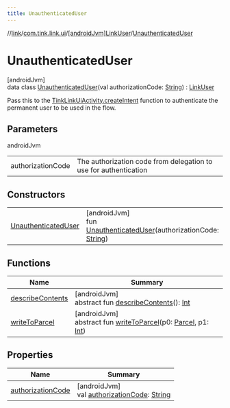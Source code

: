 ```yaml
---
title: UnauthenticatedUser
---
```

//[link](../../../../index.html)/[com.tink.link.ui](../../index.html)/[[androidJvm]LinkUser](../index.html)/[UnauthenticatedUser](index.html)



# UnauthenticatedUser



[androidJvm]\
data class [UnauthenticatedUser](index.html)(val authorizationCode: [String](https://kotlinlang.org/api/latest/jvm/stdlib/kotlin/-string/index.html)) : [LinkUser](../index.html)

Pass this to the [TinkLinkUiActivity.createIntent](../../[android-jvm]-tink-link-ui-activity/-companion/create-intent.html) function to authenticate the permanent user to be used in the flow.



## Parameters


androidJvm

| | |
|---|---|
| authorizationCode | The authorization code from delegation to use for authentication |



## Constructors


| | |
|---|---|
| [UnauthenticatedUser](-unauthenticated-user.html) | [androidJvm]<br>fun [UnauthenticatedUser](-unauthenticated-user.html)(authorizationCode: [String](https://kotlinlang.org/api/latest/jvm/stdlib/kotlin/-string/index.html)) |


## Functions


| Name | Summary |
|---|---|
| [describeContents](../../../com.tink.link.authentication/[android-jvm]-authentication-task/-third-party-authentication/-launch-result/-error/-app-needs-upgrade/index.html#-1578325224%2FFunctions%2F-812656150) | [androidJvm]<br>abstract fun [describeContents](../../../com.tink.link.authentication/[android-jvm]-authentication-task/-third-party-authentication/-launch-result/-error/-app-needs-upgrade/index.html#-1578325224%2FFunctions%2F-812656150)(): [Int](https://kotlinlang.org/api/latest/jvm/stdlib/kotlin/-int/index.html) |
| [writeToParcel](../../../com.tink.link.authentication/[android-jvm]-authentication-task/-third-party-authentication/-launch-result/-error/-app-needs-upgrade/index.html#-1754457655%2FFunctions%2F-812656150) | [androidJvm]<br>abstract fun [writeToParcel](../../../com.tink.link.authentication/[android-jvm]-authentication-task/-third-party-authentication/-launch-result/-error/-app-needs-upgrade/index.html#-1754457655%2FFunctions%2F-812656150)(p0: [Parcel](https://developer.android.com/reference/kotlin/android/os/Parcel.html), p1: [Int](https://kotlinlang.org/api/latest/jvm/stdlib/kotlin/-int/index.html)) |


## Properties


| Name | Summary |
|---|---|
| [authorizationCode](authorization-code.html) | [androidJvm]<br>val [authorizationCode](authorization-code.html): [String](https://kotlinlang.org/api/latest/jvm/stdlib/kotlin/-string/index.html) |


